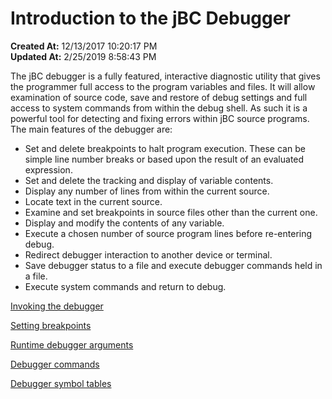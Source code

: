 # Introduction to the jBC Debugger


**Created At:** 12/13/2017 10:20:17 PM  
**Updated At:** 2/25/2019 8:58:43 PM  


The jBC debugger is a fully featured, interactive diagnostic utility that gives the programmer full access to the program variables and files. It will allow examination of source code, save and restore of debug settings and full access to system commands from within the debug shell. As such it is a powerful tool for detecting and fixing errors within jBC source programs. The main features of the debugger are:





- Set and delete breakpoints to halt program execution. These can be simple line number breaks or based upon the result of an evaluated expression.
- Set and delete the tracking and display of variable contents.
- Display any number of lines from within the current source.
- Locate text in the current source.
- Examine and set breakpoints in source files other than the current one.
- Display and modify the contents of any variable.
- Execute a chosen number of source program lines before re-entering debug.
- Redirect debugger interaction to another device or terminal.
- Save debugger status to a file and execute debugger commands held in a file.
- Execute system commands and return to debug.




[Invoking the debugger](291164-invoking-the-debugger)

[Setting breakpoints](291161-setting-break-points-in-the-jbc-basic-debugger)

[Runtime debugger arguments](291165-run-time-debugger-arguments)

[Debugger commands](291166-debugger-commands)

[Debugger symbol tables](291167-debugger-symbol-tables)


